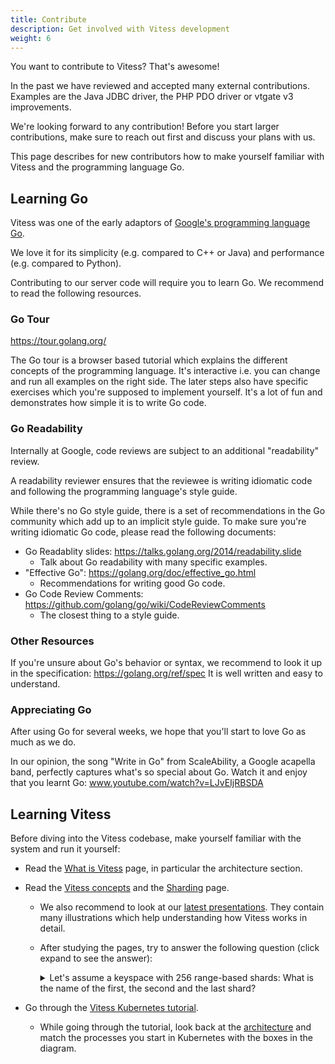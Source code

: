 ```yaml
---
title: Contribute
description: Get involved with Vitess development
weight: 6
---
```


You want to contribute to Vitess? That's awesome!

In the past we have reviewed and accepted many external contributions. Examples are the Java JDBC driver, the PHP PDO driver or vtgate v3 improvements.

We're looking forward to any contribution! Before you start larger contributions, make sure to reach out first and discuss your plans with us.

This page describes for new contributors how to make yourself familiar with Vitess and the programming language Go.

## Learning Go

Vitess was one of the early adaptors of [Google's programming language Go](https://golang.org/).

We love it for its simplicity (e.g. compared to C++ or Java) and performance (e.g. compared to Python).

Contributing to our server code will require you to learn Go. We recommend to read the following resources.

### Go Tour

https://tour.golang.org/

The Go tour is a browser based tutorial which explains the different concepts of the programming language.
It's interactive i.e. you can change and run all examples on the right side.
The later steps also have specific exercises which you're supposed to implement yourself.
It's a lot of fun and demonstrates how simple it is to write Go code.

### Go Readability

Internally at Google, code reviews are subject to an additional "readability" review.

A readability reviewer ensures that the reviewee is writing idiomatic code and following the programming language's style guide.

While there's no Go style guide, there is a set of recommendations in the Go community which add up to an implicit style guide. To make sure you're writing idiomatic Go code, please read the following documents:

* Go Readablity slides: https://talks.golang.org/2014/readability.slide
  * Talk about Go readability with many specific examples.
* "Effective Go": https://golang.org/doc/effective_go.html
  * Recommendations for writing good Go code.
* Go Code Review Comments: https://github.com/golang/go/wiki/CodeReviewComments
  * The closest thing to a style guide.

### Other Resources

If you're unsure about Go's behavior or syntax, we recommend to look it up in the specification: https://golang.org/ref/spec
It is well written and easy to understand.

### Appreciating Go

After using Go for several weeks, we hope that you'll start to love Go as much as we do.

In our opinion, the song "Write in Go" from ScaleAbility, a Google acapella band, perfectly captures what's so special about Go. Watch it and enjoy that you learnt Go: www.youtube.com/watch?v=LJvEIjRBSDA

## Learning Vitess

Before diving into the Vitess codebase, make yourself familiar with the system and run it yourself:

* Read the [What is Vitess](../overview/whatisvitess) page, in particular the architecture section.

* Read the [Vitess concepts](../overview/concepts) and the [Sharding](../sharding) page.

  * We also recommend to look at our [latest presentations](../resources/presentations). They contain many illustrations which help understanding how Vitess works in detail.

  * After studying the pages, try to answer the following question (click expand to see the answer):
    <details>
      <summary>
        Let's assume a keyspace with 256 range-based shards: What is the name of the first, the second and the last shard?
      </summary>
      -01, 01-02, ff-
    </details>

* Go through the [Vitess Kubernetes tutorial](../tutorials/kubernetes).

  * While going through the tutorial, look back at the [architecture](../overview/whatisvitess/#architecture) and match the processes you start in Kubernetes with the boxes in the diagram.
